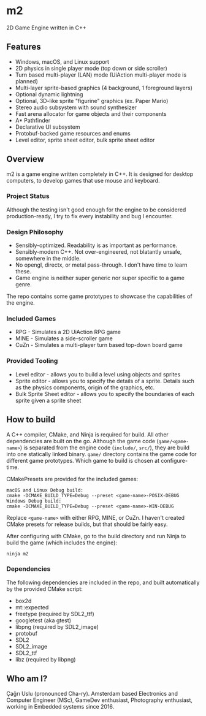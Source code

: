 # m2

2D Game Engine written in C++

## Features

* Windows, macOS, and Linux support
* 2D physics in single player mode (top down or side scroller)
* Turn based multi-player (LAN) mode (UiAction multi-player mode is planned)
* Multi-layer sprite-based graphics (4 background, 1 foreground layers)
* Optional dynamic lightning
* Optional, 3D-like sprite "figurine" graphics (ex. Paper Mario)
* Stereo audio subsystem with sound synthesizer
* Fast arena allocator for game objects and their components
* A* Pathfinder
* Declarative UI subsystem
* Protobuf-backed game resources and enums
* Level editor, sprite sheet editor, bulk sprite sheet editor

## Overview

m2 is a game engine written completely in C++.
It is designed for desktop computers, to develop games that use mouse and keyboard.

### Project Status

Although the testing isn't good enough for the engine to be considered production-ready,
I try to fix every instability and bug I encounter.

### Design Philosophy

* Sensibly-optimized. Readability is as important as performance.
* Sensibly-modern C++. Not over-engineered, not blatantly unsafe, somewhere in the middle.
* No opengl, directx, or metal pass-through. I don't have time to learn these.
* Game engine is neither super generic nor super specific to a game genre. 

The repo contains some game prototypes to showcase the capabilities of the engine.

### Included Games

* RPG - Simulates a 2D UiAction RPG game
* MINE - Simulates a side-scroller game
* CuZn - Simulates a multi-player turn based top-down board game

### Provided Tooling

* Level editor - allows you to build a level using objects and sprites
* Sprite editor - allows you to specify the details of a sprite. Details such as the physics components, origin of the graphics, etc.
* Bulk Sprite Sheet editor - allows you to specify the boundaries of each sprite given a sprite sheet

## How to build

A C++ compiler, CMake, and Ninja is required for build. All other dependencies are built on the go.
Although the game code (`game/<game-name>`) is separated from the engine code (`include/`, `src/`), they are build into one statically linked binary.
`game/` directory contains the game code for different game prototypes. Which game to build is chosen at configure-time.

CMakePresets are provided for the included games:
```
macOS and Linux Debug build:
cmake -DCMAKE_BUILD_TYPE=Debug --preset <game-name>-POSIX-DEBUG
Windows Debug build:
cmake -DCMAKE_BUILD_TYPE=Debug --preset <game-name>-WIN-DEBUG
```
Replace `<game-name>` with either RPG, MINE, or CuZn. I haven't created CMake presets for release builds, but that should be fairly easy.

After configuring with CMake, go to the build directory and run Ninja to build the game (which includes the engine): 
```
ninja m2
```

### Dependencies

The following dependencies are included in the repo, and built automatically by the provided CMake script:
* box2d
* mt::expected
* freetype (required by SDL2_ttf)
* googletest (aka gtest)
* libpng (required by SDL2_image)
* protobuf
* SDL2
* SDL2_image
* SDL2_ttf
* libz (required by libpng)

## Who am I?

Çağrı Uslu (pronounced Cha-ry). Amsterdam based Electronics and Computer Engineer (MSc), GameDev enthusiast, Photography enthusiast,
working in Embedded systems since 2016.
